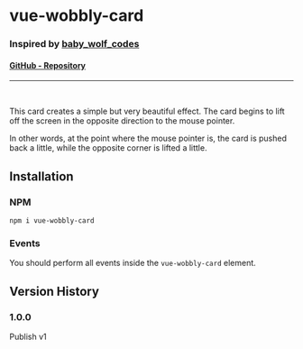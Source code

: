 # vue-wobbly-card
### Inspired by [baby_wolf_codes](https://www.instagram.com/baby_wolf_codes/)
#### [GitHub - Repository](https://github.com/PatrickMaul/vue-wobbly-card)
---
<br>

This card creates a simple but very beautiful effect.
The card begins to lift off the screen in the opposite direction to the mouse pointer.

In other words, at the point where the mouse pointer is, the card is pushed back a little, while the opposite corner is lifted a little.

## Installation
### NPM
````
npm i vue-wobbly-card
````

<!-- ## Usage
 ````html
<template>
  <div>
   <vue-wobbly-card>
      <div>
        <h1>Hallo, Welt!</h1>
        <h1>Hallo, Welt!</h1>
        <h1>Hallo, Welt!</h1>
        <h1>Hallo, Welt!</h1>
      </div>
    </vue-wobbly-card>
  </div>
</template>

<script>
import VueWobblyCard from "../../node_modules/vue-wobbly-card/src/vue-wobbly-card.vue";

export default {
  components: {
    VueWobblyCard,
  },
};
</script>
```` -->

<!-- ### Props

| Prop | Type | Default | Description |
| --- | --- | --- | --- |
| `shaky_card_id` | String | Random | **Required** for card movement.|
| `shakiness` | Number | 3 | **Required** Possible value between 1-6, more or less will set `shakiness` to 0.| -->

### Events
You should perform all events inside the `vue-wobbly-card` element.

## Version History
### 1.0.0
Publish v1